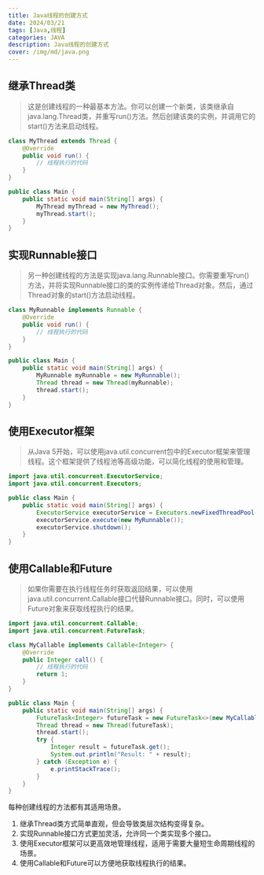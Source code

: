 ```yaml
---
title: Java线程的创建方式
date: 2024/03/21
tags: [Java,线程]
categories: JAVA
description: Java线程的创建方式
cover: /img/md/java.png
---
```



## 继承Thread类
> 这是创建线程的一种最基本方法。你可以创建一个新类，该类继承自java.lang.Thread类，并重写run()方法。然后创建该类的实例，并调用它的start()方法来启动线程。

```java
class MyThread extends Thread {
    @Override
    public void run() {
        // 线程执行的代码
    }
}

public class Main {
    public static void main(String[] args) {
        MyThread myThread = new MyThread();
        myThread.start();
    }
}
```
## 实现Runnable接口
> 另一种创建线程的方法是实现java.lang.Runnable接口。你需要重写run()方法，并将实现Runnable接口的类的实例传递给Thread对象。然后，通过Thread对象的start()方法启动线程。

```java
class MyRunnable implements Runnable {
    @Override
    public void run() {
        // 线程执行的代码
    }
}

public class Main {
    public static void main(String[] args) {
        MyRunnable myRunnable = new MyRunnable();
        Thread thread = new Thread(myRunnable);
        thread.start();
    }
}

```

## 使用Executor框架
> 从Java 5开始，可以使用java.util.concurrent包中的Executor框架来管理线程。这个框架提供了线程池等高级功能，可以简化线程的使用和管理。

```java
import java.util.concurrent.ExecutorService;
import java.util.concurrent.Executors;

public class Main {
    public static void main(String[] args) {
        ExecutorService executorService = Executors.newFixedThreadPool(10);
        executorService.execute(new MyRunnable());
        executorService.shutdown();
    }
}

```

## 使用Callable和Future
> 如果你需要在执行线程任务时获取返回结果，可以使用java.util.concurrent.Callable接口代替Runnable接口。同时，可以使用Future对象来获取线程执行的结果。

```java
import java.util.concurrent.Callable;
import java.util.concurrent.FutureTask;

class MyCallable implements Callable<Integer> {
    @Override
    public Integer call() {
        // 线程执行的代码
        return 1;
    }
}

public class Main {
    public static void main(String[] args) {
        FutureTask<Integer> futureTask = new FutureTask<>(new MyCallable());
        Thread thread = new Thread(futureTask);
        thread.start();
        try {
            Integer result = futureTask.get();
            System.out.println("Result: " + result);
        } catch (Exception e) {
            e.printStackTrace();
        }
    }
}
```

每种创建线程的方法都有其适用场景。
1. 继承Thread类方式简单直观，但会导致类层次结构变得复杂。
2. 实现Runnable接口方式更加灵活，允许同一个类实现多个接口。
3. 使用Executor框架可以更高效地管理线程，适用于需要大量短生命周期线程的场景。
4. 使用Callable和Future可以方便地获取线程执行的结果。
